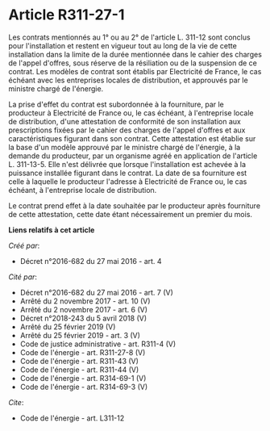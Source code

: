 # Article R311-27-1

Les contrats mentionnés au 1° ou au 2° de l'article L. 311-12 sont conclus pour l'installation et restent en vigueur tout au
long de la vie de cette installation dans la limite de la durée mentionnée dans le cahier des charges de l'appel d'offres,
sous réserve de la résiliation ou de la suspension de ce contrat. Les modèles de contrat sont établis par Electricité de
France, le cas échéant avec les entreprises locales de distribution, et approuvés par le ministre chargé de l'énergie. 

La prise d'effet du contrat est subordonnée à la fourniture, par le producteur à Electricité de France ou, le cas échéant, à
l'entreprise locale de distribution, d'une attestation de conformité de son installation aux prescriptions fixées par le
cahier des charges de l'appel d'offres et aux caractéristiques figurant dans son contrat. Cette attestation est établie sur
la base d'un modèle approuvé par le ministre chargé de l'énergie, à la demande du producteur, par un organisme agréé en
application de l'article L. 311-13-5. Elle n'est délivrée que lorsque l'installation est achevée à la puissance installée
figurant dans le contrat. La date de sa fourniture est celle à laquelle le producteur l'adresse à Electricité de France ou,
le cas échéant, à l'entreprise locale de distribution. 

Le contrat prend effet à la date souhaitée par le producteur après fourniture de cette attestation, cette date étant
nécessairement un premier du mois.

**Liens relatifs à cet article**

_Créé par_:

  - Décret n°2016-682 du 27 mai 2016 - art. 4

_Cité par_:

  - Décret n°2016-682 du 27 mai 2016 - art. 7 (V)
  - Arrêté du 2 novembre 2017 - art. 10 (V)
  - Arrêté du 2 novembre 2017 - art. 6 (V)
  - Décret n°2018-243 du 5 avril 2018 (V)
  - Arrêté du 25 février 2019 (V)
  - Arrêté du 25 février 2019 - art. 3 (V)
  - Code de justice administrative - art. R311-4 (V)
  - Code de l'énergie - art. R311-27-8 (V)
  - Code de l'énergie - art. R311-43 (V)
  - Code de l'énergie - art. R311-44 (V)
  - Code de l'énergie - art. R314-69-1 (V)
  - Code de l'énergie - art. R314-69-3 (V)

_Cite_:

  - Code de l'énergie - art. L311-12
